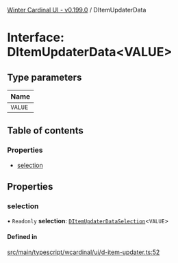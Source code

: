 [Winter Cardinal UI - v0.199.0](../index.md) / DItemUpdaterData

# Interface: DItemUpdaterData<VALUE\>

## Type parameters

| Name |
| :------ |
| `VALUE` |

## Table of contents

### Properties

- [selection](DItemUpdaterData.md#selection)

## Properties

### selection

• `Readonly` **selection**: [`DItemUpdaterDataSelection`](DItemUpdaterDataSelection.md)<`VALUE`\>

#### Defined in

[src/main/typescript/wcardinal/ui/d-item-updater.ts:52](https://github.com/winter-cardinal/winter-cardinal-ui/blob/v0.199.0/src/main/typescript/wcardinal/ui/d-item-updater.ts#L52)
